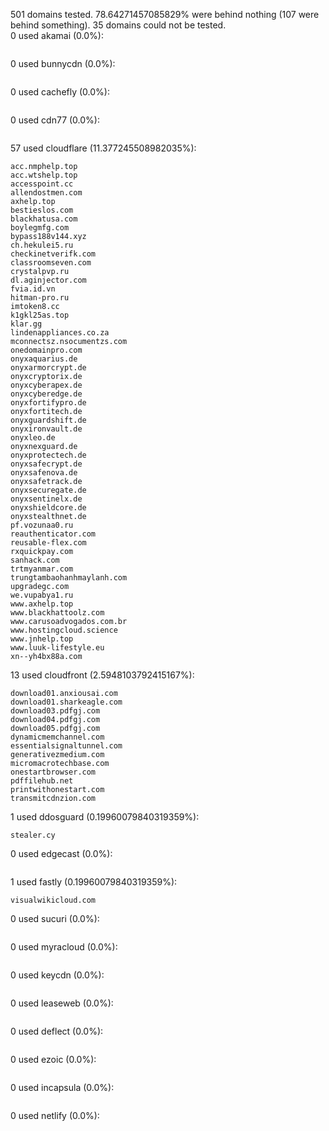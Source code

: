 501 domains tested. 78.64271457085829% were behind nothing (107 were behind something). 35 domains could not be tested.<br>
0 used akamai (0.0%):
```

```

0 used bunnycdn (0.0%):
```

```

0 used cachefly (0.0%):
```

```

0 used cdn77 (0.0%):
```

```

57 used cloudflare (11.377245508982035%):
```
acc.nmphelp.top
acc.wtshelp.top
accesspoint.cc
allendostmen.com
axhelp.top
bestieslos.com
blackhatusa.com
boylegmfg.com
bypass188v144.xyz
ch.hekulei5.ru
checkinetverifk.com
classroomseven.com
crystalpvp.ru
dl.aginjector.com
fvia.id.vn
hitman-pro.ru
imtoken8.cc
k1gkl25as.top
klar.gg
lindenappliances.co.za
mconnectsz.nsocumentzs.com
onedomainpro.com
onyxaquarius.de
onyxarmorcrypt.de
onyxcryptorix.de
onyxcyberapex.de
onyxcyberedge.de
onyxfortifypro.de
onyxfortitech.de
onyxguardshift.de
onyxironvault.de
onyxleo.de
onyxnexguard.de
onyxprotectech.de
onyxsafecrypt.de
onyxsafenova.de
onyxsafetrack.de
onyxsecuregate.de
onyxsentinelx.de
onyxshieldcore.de
onyxstealthnet.de
pf.vozunaa0.ru
reauthenticator.com
reusable-flex.com
rxquickpay.com
sanhack.com
trtmyanmar.com
trungtambaohanhmaylanh.com
upgradegc.com
we.vupabya1.ru
www.axhelp.top
www.blackhattoolz.com
www.carusoadvogados.com.br
www.hostingcloud.science
www.jnhelp.top
www.luuk-lifestyle.eu
xn--yh4bx88a.com
```

13 used cloudfront (2.5948103792415167%):
```
download01.anxiousai.com
download01.sharkeagle.com
download03.pdfgj.com
download04.pdfgj.com
download05.pdfgj.com
dynamicmemchannel.com
essentialsignaltunnel.com
generativezmedium.com
micromacrotechbase.com
onestartbrowser.com
pdffilehub.net
printwithonestart.com
transmitcdnzion.com
```

1 used ddosguard (0.19960079840319359%):
```
stealer.cy
```

0 used edgecast (0.0%):
```

```

1 used fastly (0.19960079840319359%):
```
visualwikicloud.com
```

0 used sucuri (0.0%):
```

```

0 used myracloud (0.0%):
```

```

0 used keycdn (0.0%):
```

```

0 used leaseweb (0.0%):
```

```

0 used deflect (0.0%):
```

```

0 used ezoic (0.0%):
```

```

0 used incapsula (0.0%):
```

```

0 used netlify (0.0%):
```

```
